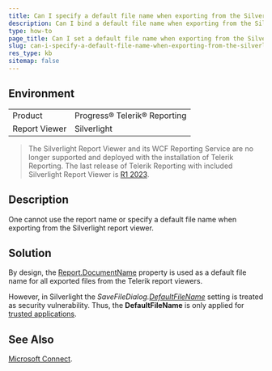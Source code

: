 ```yaml
---
title: Can I specify a default file name when exporting from the Silverlight report viewer?
description: Can I bind a default file name when exporting from the Silverlight report viewer?. 
type: how-to
page_title: Can I set a default file name when exporting from the Silverlight report viewer?
slug: can-i-specify-a-default-file-name-when-exporting-from-the-silverlight-report-viewer
res_type: kb
sitemap: false
---
```


## Environment
<table>
	<tbody>
		<tr>
			<td>Product</td>
			<td>Progress® Telerik® Reporting</td>
		</tr>
		<tr>
			<td>Report Viewer</td>
			<td>Silverlight</td>
		</tr>
	</tbody>
</table>

> The Silverlight Report Viewer and its WCF Reporting Service are no longer supported and deployed with the installation of Telerik Reporting. The last release of Telerik Reporting with included Silverlight Report Viewer is [R1 2023](https://www.telerik.com/support/whats-new/reporting/release-history/progress-telerik-reporting-r1-2023-17-0-23-118).

## Description

One cannot use the report name or specify a default file name when exporting from the Silverlight report viewer.

## Solution

By design, the [Report.DocumentName](/api/telerik.reporting.report#collapsible-Telerik_Reporting_Report_DocumentName) property is used as a default file name for all exported files from the Telerik report viewers.

However, in Silverlight the *SaveFileDialog.[DefaultFileName](http://msdn.microsoft.com/en-us/library/system.windows.controls.savefiledialog.defaultfilename%28v=vs.95%29.aspx)* setting is treated as security vulnerability. Thus, the **DefaultFileName** is only applied for [trusted applications](http://msdn.microsoft.com/en-us/library/ee721083%28v=vs.95%29.aspx).

## See Also

[Microsoft Connect](http://connect.microsoft.com/VisualStudio/feedback/details/690502/savefiledialog-security-warning). 